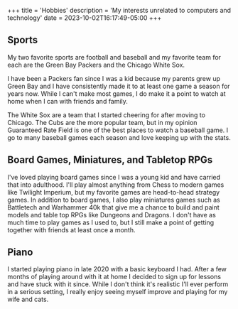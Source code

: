 +++
title = 'Hobbies'
description = 'My interests unrelated to computers and technology'
date = 2023-10-02T16:17:49-05:00
+++

Sports
---

My two favorite sports are football and baseball and my favorite team for each are the Green Bay Packers and the Chicago
White Sox.

I have been a Packers fan since I was a kid because my parents grew up Green Bay and I have consistently made
it to at least one game a season for years now. While I can't make most games, I do make it a point to watch at home
when I can with friends and family.

The White Sox are a team that I started cheering for after moving to Chicago. The Cubs are the more popular team, but in
my opinion Guaranteed Rate Field is one of the best places to watch a baseball game. I go to many baseball games each
season and love keeping up with the stats.


Board Games, Miniatures, and Tabletop RPGs
---

I've loved playing board games since I was a young kid and have carried that into adulthood. I'll play almost anything
from Chess to modern games like Twilight Imperium, but my favorite games are head-to-head strategy games. In addition to
board games, I also play miniatures games such as Battletech and Warhammer 40k that give me a chance to build and paint
models and table top RPGs like Dungeons and Dragons. I don't have as much time to play games as I used to, but I still
make a point of getting together with friends at least once a month.

Piano
---

I started playing piano in late 2020 with a basic keyboard I had. After a few months of playing around with it at home I
decided to sign up for lessons and have stuck with it since. While I don't think it's realistic I'll ever perform in a
serious setting, I really enjoy seeing myself improve and playing for my wife and cats.
